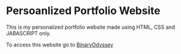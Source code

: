 # Persoanlized Portfolio Website
This is my personalized portfolio website made using HTML, CSS and JABASCRIPT only. 

To access this website go to [BinaryOdyssey](https://pranav17502.github.io/BinaryOdyssey.github.io/)

